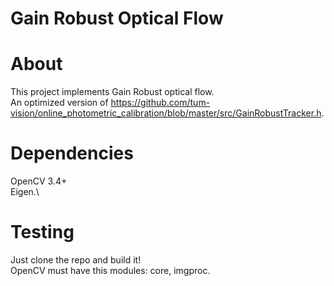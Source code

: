 # Gain Robust Optical Flow
# About
This project implements Gain Robust optical flow.\
An optimized version of https://github.com/tum-vision/online_photometric_calibration/blob/master/src/GainRobustTracker.h.
# Dependencies
OpenCV 3.4+\
Eigen.\
# Testing
Just clone the repo and build it!\
OpenCV must have this modules: core, imgproc.
